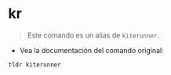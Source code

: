 # kr

> Este comando es un alias de `kiterunner`.

- Vea la documentación del comando original:

`tldr kiterunner`
